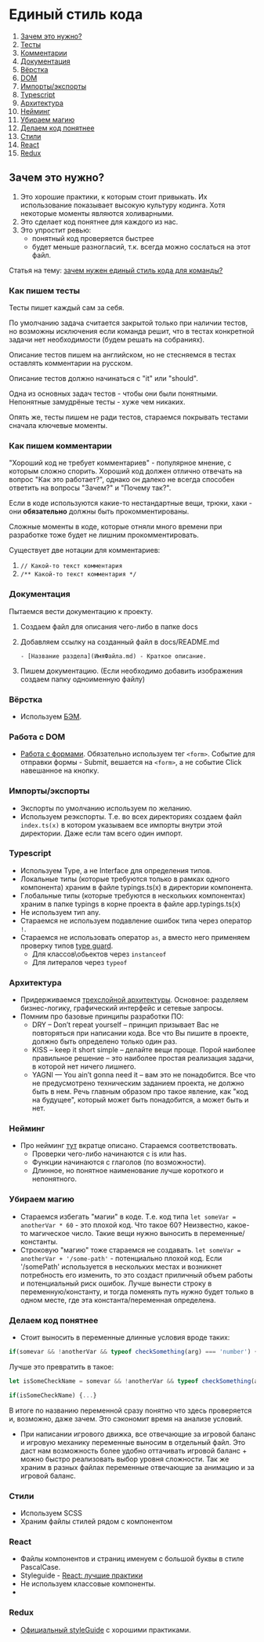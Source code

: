 # Единый стиль кода

1. [Зачем это нужно?](#зачем-это-нужно)
2. [Тесты](#как-пишем-тесты)
3. [Комментарии](#как-пишем-комментарии)
4. [Документация](#документация)
5. [Вёрстка](#вёрстка)
6. [DOM](#работа-с-dom)
7. [Импорты/экспорты](#импортыэкспорты)
8. [Typescript](#typescript)
9. [Архитектура](#архитектура)
10. [Нейминг](#нейминг)
11. [Убираем магию](#убираем-магию)
12. [Делаем код понятнее](#делаем-код-понятнее)
13. [Стили](#cтили)
13. [React](#react)
14. [Redux](#redux)

## Зачем это нужно?

1. Это хорошие практики, к которым стоит привыкать. Их использование показывает высокую культуру кодинга. Хотя некоторые моменты являются холиварными.
2. Это сделает код понятнее для каждого из нас.
3. Это упростит ревью:
    - понятный код проверяется быстрее
    - будет меньше разногласий, т.к. всегда можно сослаться на этот файл.

Статья на тему: [зачем нужен единый стиль кода для команды?](https://doka.guide/js/code-style/)

### Как пишем тесты

Тесты пишет каждый сам за себя.

По умолчанию задача считается закрытой только при наличии тестов, но возможны исключения если команда решит, что в тестах конкретной задачи нет необходимости (будем решать на собраниях).

Описание тестов пишем на английском, но не стесняемся в тестах оставлять комментарии на русском.

Описание тестов должно начинаться с "it" или "should".

Одна из основных задач тестов - чтобы они были понятными. Непонятные замудрёные тесты - хуже чем никаких.

Опять же, тесты пишем не ради тестов, стараемся покрывать тестами сначала ключевые моменты.

### Как пишем комментарии

"Хороший код не требует комментариев" - популярное мнение, с которым сложно спорить. Хороший код должен отлично отвечать на вопрос "Как это работает?", однако он далеко не всегда способен ответить на вопросы "Зачем?" и "Почему так?".

Если в коде используются какие-то нестандартные вещи, трюки, хаки - они **обязательно** должны быть прокомментированы.

Сложные моменты в коде, которые отняли много времени при разработке тоже будет не лишним прокомментировать.

Существует две нотации для комментариев:
1. ``// Какой-то текст комментария ``
2. ``/** Какой-то текст комментария */``

### Документация

Пытаемся вести документацию к проекту.

1. Создаем файл для описания чего-либо в папке docs

2. Добавляем ссылку на созданный файл в docs/README.md

   ``- [Название раздела](ИмяФайла.md) - Краткое описание.``

3. Пишем документацию. (Если необходимо добавить изображения создаем папку одноименную файлу)

### Вёрстка

- Используем [БЭМ](https://ru.bem.info/methodology/quick-start/).

### Работа с DOM
- [Работа с формами](https://doka.guide/js/deal-with-forms/). Обязательно используем тег ``<form>``. Событие для отправки формы - Submit, вешается на ``<form>``, а не событие Click навешанное на кнопку.

### Импорты/экспорты
- Экспорты по умолчанию используем по желанию.
- Используем реэкспорты. Т.е. во всех директориях создаем файл ``index.ts(x)`` в котором указываем все импорты внутри этой директории. Даже если там всего один импорт.

### Typescript
- Используем Type, а не Interface для определения типов.
- Локальные типы (которые требуются только в рамках одного компонента) храним в файле typings.ts(x) в директории компонента.
- Глобальные типы (которые требуются в нескольких компонентах) храним в папке typings в корне проекта в файле  app.typings.ts(x)
- Не используем тип any.
- Стараемся не используем подавление ошибок типа через оператор ``!``.
- Стараемся не использовать оператор ``as``, а вместо него применяем проверку типов [type guard](https://medium.com/@eqbits/%D1%87%D1%82%D0%BE-%D1%82%D0%B0%D0%BA%D0%BE%D0%B5-type-guards-%D0%B2-typescript-24834d2b4f).
    - Для классов\обьектов через ``instanceof``
    - Для литералов через ``typeof``

### Архитектура
- Придерживаемся [трехслойной архитектуры](https://doka.guide/js/clean-architecture/). Основное: разделяем бизнес-логику, графический интерфейс и сетевые запросы.
- Помним про базовые принципы разработки ПО:
    - DRY – Don’t repeat yourself – принцип призывает Вас не повторяться при написании кода. Все что Вы пишите в проекте, должно быть определено только один раз.
    - KISS – keep it short simple – делайте вещи проще. Порой наиболее правильное решение – это наиболее простая реализация задачи, в которой нет ничего лишнего.
    - YAGNI — You ain’t gonna need it – вам это не понадобится. Все что не предусмотрено техническим заданием проекта, не должно быть в нем. Речь главным образом про такое явление, как "код на будущее", который может быть понадобится, а может быть и нет.

### Нейминг
- Про нейминг [тут](https://habr.com/ru/post/488378/) вкратце описано. Стараемся соответствовать.
    - Проверки чего-либо начинаются с is или has.
    - Функции начинаются с глаголов (по возможности).
    - Длинное, но понятное наименование лучше короткого и непонятного.

### Убираем магию
- Стараемся избегать "магии" в коде. Т.е. код типа ``let someVar = anotherVar * 60`` - это плохой код. Что такое 60? Неизвестно, какое-то магическое число. Такие вещи нужно выносить в переменные/константы.
- Строковую "магию" тоже стараемся не создавать. ``let someVar = anotherVar + '/some-path'`` - потенциально плохой код. Если '/somePath' используется в нескольких местах и возникнет потребность его изменить, то это создаст приличный объем работы и потенциальный риск ошибок. Лучше вынести строку в переменную/константу, и тогда поменять путь нужно будет только в одном месте, где эта константа/переменная определена.

### Делаем код понятнее
- Стоит выносить в переменные длинные условия вроде таких:
```javascript
if(somevar && !anotherVar && typeof checkSomething(arg) === 'number') {...}
```

Лучше это превратить в такое:

  ```javascript
  let isSomeCheckName = somevar && !anotherVar && typeof checkSomething(arg) === 'number';
  
  if(isSomeCheckName) {...}
  ```

В итоге по названию переменной сразу понятно что здесь проверяется и, возможно, даже зачем. Это сэкономит время на анализе условий.

- При написании игрового движка, все отвечающие за игровой баланс и игровую механику переменные выносим в отдельный файл. Это даст нам возможность более удобно оттачивать игровой баланс + можно быстро реализовать выбор уровня сложности. Так же храним в разных файлах переменные отвечающие за анимацию и за игровой баланс.

### Стили 
- Используем SCSS
- Храним файлы стилей рядом с компонентом

### React
- Файлы компонентов и страниц именуем с большой буквы в стиле PascalCase.
- Styleguide - [React: лучшие практики](https://habr.com/ru/post/541320/)
- Не используем классовые компоненты.
- 

### Redux

- [Официальный styleGuide](https://redux.js.org/style-guide/#structure-files-as-feature-folders-with-single-file-logic) с хорошими практиками.